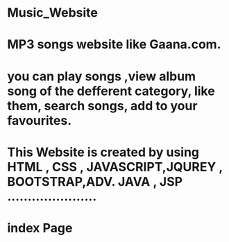# Music_Website

# MP3 songs website like Gaana.com.
# you can play songs ,view album song of the defferent category, like them, search songs, add to your favourites.
# This Website is created by using HTML , CSS , JAVASCRIPT,JQUREY , BOOTSTRAP,ADV. JAVA , JSP ......................

# index Page


